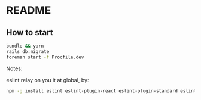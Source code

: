 # README

## How to start

```bash
bundle && yarn
rails db:migrate
foreman start -f Procfile.dev
```

Notes:

eslint relay on you it at global, by:

```bash
npm -g install eslint eslint-plugin-react eslint-plugin-standard eslint-plugin-promise eslint-plugin-import eslint-plugin-node eslint-config-standard-react eslint-config-standard
```
